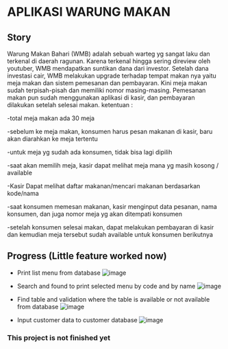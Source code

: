 # APLIKASI WARUNG MAKAN

## Story

Warung Makan Bahari (WMB) adalah sebuah warteg yg sangat laku dan terkenal di daerah ragunan.
Karena terkenal hingga sering direview oleh youtuber, WMB mendapatkan suntikan dana dari investor. 
Setelah dana investasi cair, WMB melakukan upgrade terhadap tempat makan nya 
yaitu meja makan dan sistem pemesanan dan pembayaran.
Kini meja makan sudah terpisah-pisah dan memiliki nomor masing-masing.
Pemesanan makan pun sudah menggunakan aplikasi di kasir, dan pembayaran dilakukan setelah selesai makan.
ketentuan :

-total meja makan ada 30 meja

-sebelum ke meja makan, konsumen harus pesan makanan di kasir, baru akan diarahkan ke meja tertentu

-untuk meja yg sudah ada konsumen, tidak bisa lagi dipilih

-saat akan memilih meja, kasir dapat melihat meja mana yg masih kosong / available

-Kasir Dapat melihat daftar makanan/mencari makanan berdasarkan kode/nama

-saat konsumen memesan makanan, kasir menginput data pesanan, nama konsumen, dan juga nomor meja yg akan ditempati konsumen

-setelah konsumen selesai makan, dapat melakukan pembayaran di kasir dan kemudian meja tersebut sudah available 
untuk konsumen berikutnya

## Progress (Little feature worked now)

- Print list menu from database
 ![image](https://user-images.githubusercontent.com/63460549/159709733-751af76b-e8fd-4b7a-9145-ba0034a4fac7.png)

- Search and found to print selected menu by code and by name
![image](https://user-images.githubusercontent.com/63460549/159710007-f936b252-2be1-4243-a896-9e441a17ac01.png)

- Find table and validation where the table is available or not available from database
![image](https://user-images.githubusercontent.com/63460549/159710453-fc609752-55ca-4564-bbaa-76e01d248791.png)

- Input customer data to customer database
![image](https://user-images.githubusercontent.com/63460549/159709418-e1efb662-5e00-4519-9950-3ebddb6765cb.png)

### This project is not finished yet


